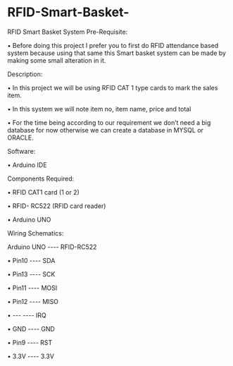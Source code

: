 # RFID-Smart-Basket-

RFID Smart Basket System
Pre-Requisite:

•	Before doing this project I prefer you to first do RFID attendance based system because using that same this Smart basket system can be made by making some small alteration in it.

Description:

•	In this project we will be using RFID CAT 1 type cards to mark the sales item.

•	In this system we will note item no, item name, price and total  

•	For the time being according to our requirement we don’t need a big database for now otherwise we can create a database in MYSQL or ORACLE.

Software:

•	Arduino IDE

Components Required:

•	RFID CAT1 card (1 or 2)

•	RFID- RC522 (RFID card reader)

•	Arduino UNO


Wiring Schematics:

Arduino UNO      ----                             RFID-RC522

•	Pin10		----			SDA

•	Pin13       ----                           		SCK

•	Pin11				----	MOSI

•	Pin12		----			MISO

•	---		----			IRQ


•	GND			----		GND

•	Pin9				----	RST

•	3.3V			----		3.3V

